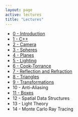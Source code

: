 ```yaml
---
layout: page
active: lectures
title: "Lectures"
---
```


- [0 - Introduction](00-introduction)
- [1 - C++](01-cpp1)
- [2 - Camera](02-camera)
- [3 - Spheres](03-spheres)
- [4 - Planes](04-planes)
- [5 - Lighting](05-lighting)
- [6 - Cook-Torrance](06-cook-torrance)
- [7 - Reflection and Refraction](07-reflection-refraction)
- [8 - Triangles](08-triangles)
- [9 - Transformations](09-transformations)
- 10 - Anti-Aliasing
- [11 - Boxes](11-boxes)
- 12 - Spatial Data Structures
- 13 - Light Theory
- 14 - Monte Carlo Ray Tracing
